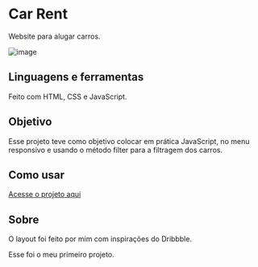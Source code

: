 # Car Rent 

Website para alugar carros.

![image](https://github.com/npinceli/car-rent/assets/124709875/ac552037-8d53-4bfc-bbe8-40289124219c)

## Linguagens e ferramentas
Feito com HTML, CSS e JavaScript.

## Objetivo
Esse projeto teve como objetivo colocar em prática JavaScript, no menu responsivo e usando o método filter para a filtragem dos carros.

## Como usar
<a href="https://car-rent-rouge.vercel.app/">Acesse o projeto aqui</a>

## Sobre
<p> O layout foi feito por mim com inspirações do Dribbble. </p>
<p> Esse foi o meu primeiro projeto. </p>
